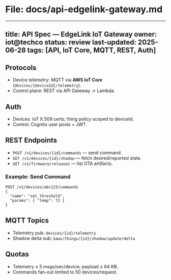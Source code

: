 # File: docs/api-edgelink-gateway.md
---
title: API Spec — EdgeLink IoT Gateway
owner: iot@techco
status: review
last-updated: 2025-06-28
tags: [API, IoT Core, MQTT, REST, Auth]
---

## Protocols
- Device telemetry: MQTT via **AWS IoT Core** (`devices/{deviceId}/telemetry`).
- Control plane: REST via API Gateway → Lambda.

## Auth
- Devices: IoT X.509 certs; thing policy scoped to deviceId.
- Control: Cognito user pools + JWT.

## REST Endpoints
- `POST /v1/devices/{id}/commands` — send command.
- `GET /v1/devices/{id}/shadow` — fetch desired/reported state.
- `GET /v1/firmware/releases` — list OTA artifacts.

### Example: Send Command
```http
POST /v1/devices/abc123/commands
{
  "name": "set_threshold",
  "params": { "temp": 72 }
}
```

## MQTT Topics
- Telemetry pub: `devices/{id}/telemetry`
- Shadow delta sub: `$aws/things/{id}/shadow/update/delta`

## Quotas
- Telemetry ≤ 5 msgs/sec/device; payload ≤ 64 KB.
- Commands fan-out limited to 50 devices/request.
